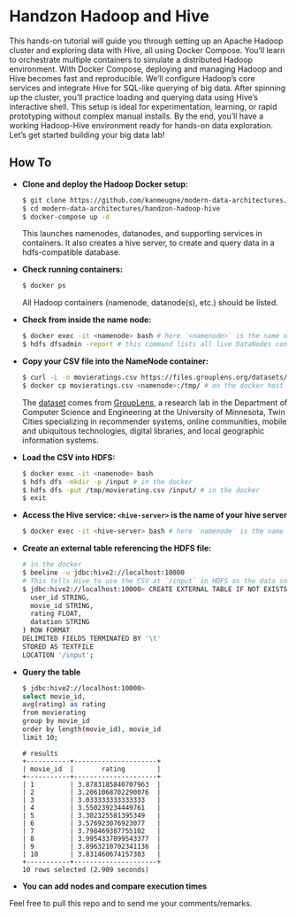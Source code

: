 #  Handzon Hadoop and Hive

This hands-on tutorial will guide you through setting up an Apache Hadoop cluster and exploring data with Hive, all using Docker Compose. You’ll learn to orchestrate multiple containers to simulate a distributed Hadoop environment. With Docker Compose, deploying and managing Hadoop and Hive becomes fast and reproducible. We’ll configure Hadoop’s core services and integrate Hive for SQL-like querying of big data. After spinning up the cluster, you’ll practice loading and querying data using Hive’s interactive shell. This setup is ideal for experimentation, learning, or rapid prototyping without complex manual installs. By the end, you’ll have a working Hadoop-Hive environment ready for hands-on data exploration. Let’s get started building your big data lab!

## How To

- **Clone and deploy the Hadoop Docker setup:**  
  ```bash
  $ git clone https://github.com/kanmeugne/modern-data-architectures.git
  $ cd modern-data-architectures/handzon-hadoop-hive 
  $ docker-compose up -d
  ```
  This launches namenodes, datanodes, and supporting services in containers. It also creates a hive server, to create and query data in a hdfs-compatible database.

- **Check running containers:**  
  ```bash
  $ docker ps
  ```
  All Hadoop containers (namenode, datanode(s), etc.) should be listed.
  
- **Check from inside the name node:**  
  ```bash
  $ docker exec -it <namenode> bash # here `<namenode>` is the name of the namenode container
  $ hdfs dfsadmin -report # this command lists all live DataNodes connected to the cluster.
  ```

- **Copy your CSV file into the NameNode container:**  
  ```bash
  $ curl -L -o movieratings.csv https://files.grouplens.org/datasets/movielens/ml-100k/u.data
  $ docker cp movieratings.csv <namenode>:/tmp/ # on the docker host
  ```
  The [dataset](https://grouplens.org/datasets/movielens/100k/ "MovieLens data sets were collected by the GroupLens Research Project at the University of Minnesota.") comes from [GroupLens](https://grouplens.org/about/what-is-grouplens/), a research lab in the Department of Computer Science and Engineering at the University of Minnesota, Twin Cities specializing in recommender systems, online communities, mobile and ubiquitous technologies, digital libraries, and local geographic information systems.

- **Load the CSV into HDFS:**  
  ```bash
  $ docker exec -it <namenode> bash
  $ hdfs dfs -mkdir -p /input # in the docker
  $ hdfs dfs -put /tmp/movierating.csv /input/ # in the docker
  $ exit
  ```
- **Access the Hive service: `<hive-server>` is the name of your hive server**  
  ```bash
  $ docker exec -it <hive-server> bash # here `namenode` is the name of the namenode containe
  ```
- **Create an external table referencing the HDFS file:**
  ```bash
  # in the docker
  $ beeline -u jdbc:hive2://localhost:10000
  # This tells Hive to use the CSV at `/input` in HDFS as the data source.
  $ jdbc:hive2://localhost:10000> CREATE EXTERNAL TABLE IF NOT EXISTS movierating (
    user_id STRING,
    movie_id STRING,
    rating FLOAT,
    datation STRING
  ) ROW FORMAT
  DELIMITED FIELDS TERMINATED BY '\t'
  STORED AS TEXTFILE
  LOCATION '/input'; 
  ```

- **Query the table**
  ```bash
  $ jdbc:hive2://localhost:10000>
  select movie_id,
  avg(rating) as rating
  from movierating
  group by movie_id
  order by length(movie_id), movie_id
  limit 10;
  ```
  ```shell
  # results
  +-----------+---------------------+
  | movie_id  |       rating        |
  +-----------+---------------------+
  | 1         | 3.8783185840707963  |
  | 2         | 3.2061068702290076  |
  | 3         | 3.033333333333333   |
  | 4         | 3.550239234449761   |
  | 5         | 3.302325581395349   |
  | 6         | 3.576923076923077   |
  | 7         | 3.798469387755102   |
  | 8         | 3.9954337899543377  |
  | 9         | 3.8963210702341136  |
  | 10        | 3.831460674157303   |
  +-----------+---------------------+
  10 rows selected (2.909 seconds)
  ```

- **You can add nodes and compare execution times**

Feel free to pull this repo and to send me your comments/remarks.
